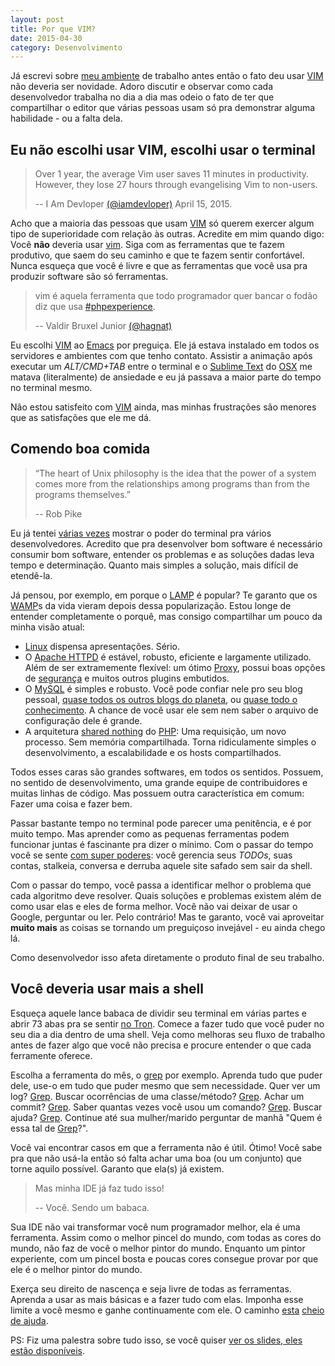 ```yaml
---
layout: post
title: Por que VIM?
date: 2015-04-30
category: Desenvolvimento
---
```


Já escrevi sobre [meu ambiente][1] de trabalho antes então o fato deu usar [VIM][] não deveria ser novidade. Adoro discutir e observar como cada desenvolvedor trabalha no dia a dia mas odeio o fato de ter que compartilhar o editor que várias pessoas usam só pra demonstrar alguma habilidade - ou a falta dela.

## Eu não escolhi usar VIM, escolhi usar o terminal

> Over 1 year, the average Vim user saves 11 minutes in productivity. However, they lose 27 hours through evangelising Vim to non-users.
>
> -- I Am Devloper [(@iamdevloper)](https://twitter.com/iamdevloper/status/588355053104267264) April 15, 2015.

Acho que a maioria das pessoas que usam [VIM][] só querem exercer algum tipo de superioridade com relação às outras. Acredite em mim quando digo: Você **não** deveria usar [vim][]. Siga com as ferramentas que te fazem produtivo, que saem do seu caminho e que te fazem sentir confortável. Nunca esqueça que você é livre e que as ferramentas que você usa pra produzir software são só ferramentas.

> vim é aquela ferramenta que todo programador quer bancar o fodão diz que usa [#phpexperience](https://twitter.com/hashtag/phpexperience).
>
> -- Valdir Bruxel Junior [(@hagnat)](https://twitter.com/hagnat/status/591981964686708737)

Eu escolhi [VIM][] ao [Emacs][] por preguiça. Ele já estava instalado em todos os servidores e ambientes com que tenho contato. Assistir a animação após executar um *ALT/CMD+TAB* entre o terminal e o [Sublime Text][subl] do [OSX][] me matava (literalmente) de ansiedade e eu já passava a maior parte do tempo no terminal mesmo.

Não estou satisfeito com [VIM][] ainda, mas minhas frustrações são menores que as satisfações que ele me dá.

## Comendo boa comida

> “The heart of Unix philosophy is the idea that the power of a system comes more from the relationships among programs than from the programs themselves.”
>
> -- Rob Pike

Eu já tentei [várias vezes][2] mostrar o poder do terminal pra vários desenvolvedores. Acredito que pra desenvolver bom software é necessário consumir bom software, entender os problemas e as soluções dadas leva tempo e determinação. Quanto mais simples a solução, mais difícil de etendê-la.

Já pensou, por exemplo, em porque o [LAMP][] é popular? Te garanto que os [WAMP][]s da vida vieram depois dessa popularização. Estou longe de entender completamente o porquê, mas consigo compartilhar um pouco da minha visão atual:

- [Linux][] dispensa apresentações. Sério.
- O [Apache HTTPD][httpd] é estável, robusto, eficiente e largamente utilizado. Além de ser extramemente flexível: um ótimo [Proxy][httpd-proxy], possui boas opções de [segurança][httpd-security] e muitos outros plugins embutidos.
- O [MySQL][] é simples e robusto. Você pode confiar nele pro seu blog pessoal, [quase todos os outros blogs do planeta][wordpress], ou [quase todo o conhecimento][wikipedia]. A chance de você usar ele sem nem saber o arquivo de configuração dele é grande.
- A arquitetura [shared nothing][] do [PHP][]: Uma requisição, um novo processo. Sem memória compartilhada. Torna ridiculamente simples o desenvolvimento, a escalabilidade e os hosts compartilhados.

Todos esses caras são grandes softwares, em todos os sentidos. Possuem, no sentido de desenvolvimento, uma grande equipe de contribuidores e muitas linhas de código. Mas possuem outra característica em comum: Fazer uma coisa e fazer bem.

Passar bastante tempo no terminal pode parecer uma penitência, e é por muito tempo. Mas aprender como as pequenas ferramentas podem funcionar juntas é fascinante pra dizer o mínimo. Com o passar do tempo você se sente [com super poderes][crawler]: você gerencia seus *TODOs*, suas contas, stalkeia, conversa e derruba aquele site safado sem sair da shell.

Com o passar do tempo, você passa a identificar melhor o problema que cada algoritmo deve resolver. Quais soluções e problemas existem além de como usar elas e eles de forma melhor. Você não vai deixar de usar o Google, perguntar ou ler. Pelo contrário! Mas te garanto, você vai aproveitar **muito mais** as coisas se tornando um preguiçoso invejável - eu ainda chego lá.

Como desenvolvedor isso afeta diretamente o produto final de seu trabalho.

## Você deveria usar mais a shell

Esqueça aquele lance babaca de dividir seu terminal em várias partes e abrir 73 abas pra se sentir [no Tron][jtnimoy]. Comece a fazer tudo que você puder no seu dia a dia dentro de uma shell. Veja como melhoras seu fluxo de trabalho antes de fazer algo que você não precisa e procure entender o que cada ferramente oferece.

Escolha a ferramenta do mês, o [grep][] por exemplo. Aprenda tudo que puder dele, use-o em tudo que puder mesmo que sem necessidade. Quer ver um log? [Grep][]. Buscar ocorrências de uma classe/método? [Grep][]. Achar um commit? [Grep][]. Saber quantas vezes você usou um comando? [Grep][]. Buscar ajuda? [Grep][]. Continue até sua mulher/marido perguntar de manhã "Quem é essa tal de [Grep][]?".

Você vai encontrar casos em que a ferramenta não é útil. Ótimo! Você sabe pra que não usá-la então só falta achar uma boa (ou um conjunto) que torne aquilo possível. Garanto que ela(s) já existem.

> Mas minha IDE já faz tudo isso!
>
> -- Você. Sendo um babaca.

Sua IDE não vai transformar você num programador melhor, ela é uma ferramenta. Assim como o melhor pincel do mundo, com todas as cores do mundo, não faz de você o melhor pintor do mundo. Enquanto um pintor experiente, com um pincel bosta e poucas cores consegue provar por que ele é o melhor pintor do mundo.

Exerça seu direito de nascença e seja livre de todas as ferramentas. Aprenda a usar as mais básicas e a fazer tudo com elas. Imponha esse limite a você mesmo e ganhe continuamente com ele. O caminho [esta][5] [cheio][6] [de ajuda][7].

PS: Fiz uma palestra sobre tudo isso, se você quiser [ver os slides, eles estão disponíveis][slides].

[slides]: //www.slideshare.net/augustopascutti/porque-vim
[grep]: https://en.wikipedia.org/wiki/Grep
[5]: http://linuxcommand.org/learning_the_shell.php
[6]: http://www.oreilly.com/openbook/debian/book/ch13_01.html
[7]: http://www.amazon.com/Power-Tools-Third-Shelley-Powers/dp/0596003307
[vim]: http://www.vim.org/
[emacs]: https://www.gnu.org/software/emacs/
[subl]: http://www.sublimetext.com/
[osx]: https://www.apple.com/osx/
[1]: http://blog.augustopascutti.com/desenvolvimento/2013/11/06/Meu_ambiente_de_trabalho.html
[2]: http://www.slideshare.net/augustopascutti/logs-36298518
[linux]: https://kernel.org/
[shared nothing]: http://en.wikipedia.org/wiki/Shared_nothing_architecture
[PHP]: https://php.net/
[mysql]: https://www.mysql.com/
[lamp]: https://en.wikipedia.org/wiki/LAMP_%28software_bundle%29
[wamp]: http://www.wampserver.com/en/
[httpd]: https://httpd.apache.org/
[httpd-security]: http://httpd.apache.org/docs/current/howto/auth.html
[httpd-proxy]: http://httpd.apache.org/docs/current/mod/mod_proxy.html
[wordpress]: https://wordpress.com/
[wikipedia]: https://wikipedia.org/
[crawler]: http://blog.augustopascutti.com/hacks/unix/2013/09/02/Crawler-de-json-com-mongo-em-5-min.html
[jtnimoy]: http://jtnimoy.com/blogs/projects/14881671-tron-legacy

